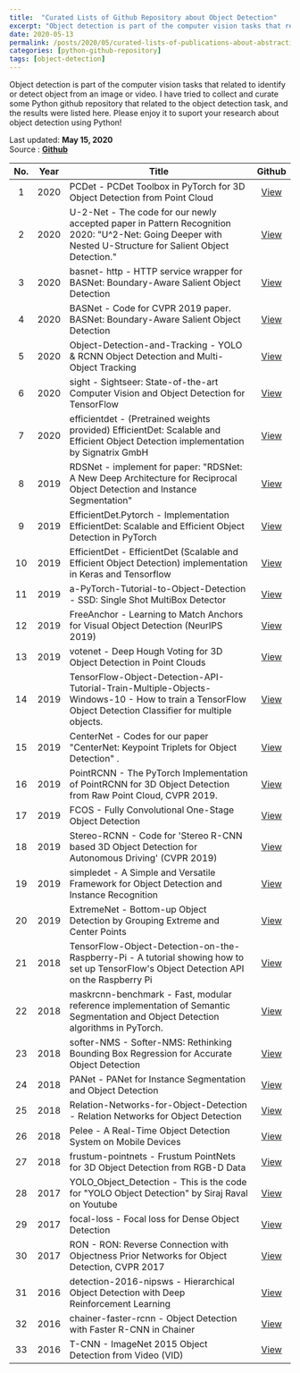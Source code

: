 ```yaml
---
title:  "Curated Lists of Github Repository about Object Detection"
excerpt: "Object detection is part of the computer vision tasks that related to identify or detect object from an image or video. I have tried to collect and curate some Python github repository that related to the object detection task, and the results were listed here. Please enjoy it! "
date: 2020-05-13
permalink: /posts/2020/05/curated-lists-of-publications-about-abstractive-summarization-from-arxiv/
categories: [python-github-repository]
tags: [object-detection]
---
```


Object detection is part of the computer vision tasks that related to identify or detect object from an image or video. I have tried to collect and curate some Python github repository that related to the object detection task, and the results were listed here. Please enjoy it to suport your research about object detection using Python! 

Last updated: **May 15, 2020** <br />
Source      : [**Github**](https://github.com/)

|No.| Year  |  Title | Github   |
|:-:| :---: | ------ | :------: |
|1|2020|PCDet - PCDet Toolbox in PyTorch for 3D Object Detection from Point Cloud| [View](https://github.com/sshaoshuai/PCDet) |
|2|2020|U-2-Net - The code for our newly accepted paper in Pattern Recognition 2020: "U^2-Net: Going Deeper with Nested U-Structure for Salient Object Detection."| [View](https://github.com/NathanUA/U-2-Net) |
|3|2020|basnet- http - HTTP service wrapper for BASNet: Boundary-Aware Salient Object Detection| [View](https://github.com/cyrildiagne/basnet-http) |
|4|2020|BASNet - Code for CVPR 2019 paper. BASNet: Boundary-Aware Salient Object Detection| [View](https://github.com/NathanUA/BASNet) |
|5|2020|Object-Detection-and-Tracking - YOLO & RCNN Object Detection and Multi-Object Tracking| [View](https://github.com/yehengchen/Object-Detection-and-Tracking) |
|6|2020|sight - Sightseer: State-of-the-art Computer Vision and Object Detection for TensorFlow| [View](https://github.com/rish-16/sight) |
|7|2020|efficientdet - (Pretrained weights provided) EfficientDet: Scalable and Efficient Object Detection implementation by Signatrix GmbH| [View](https://github.com/signatrix/efficientdet) |
|8|2019|RDSNet - implement for paper: "RDSNet: A New Deep Architecture for Reciprocal Object Detection and Instance Segmentation"| [View](https://github.com/wangsr126/RDSNet) |
|9|2019|EfficientDet.Pytorch - Implementation EfficientDet: Scalable and Efficient Object Detection in PyTorch| [View](https://github.com/toandaominh1997/EfficientDet.Pytorch) |
|10|2019|EfficientDet - EfficientDet (Scalable and Efficient Object Detection) implementation in Keras and Tensorflow| [View](https://github.com/xuannianz/EfficientDet) |
|11|2019|a-PyTorch-Tutorial-to-Object-Detection - SSD: Single Shot MultiBox Detector| [View](https://github.com/sgrvinod/a-PyTorch-Tutorial-to-Object-Detection) |
|12|2019|FreeAnchor - Learning to Match Anchors for Visual Object Detection (NeurIPS 2019)| [View](https://github.com/zhangxiaosong18/FreeAnchor) |
|13|2019|votenet - Deep Hough Voting for 3D Object Detection in Point Clouds| [View](https://github.com/facebookresearch/votenet) |
|14|2019|TensorFlow-Object-Detection-API-Tutorial-Train-Multiple-Objects-Windows-10 - How to train a TensorFlow Object Detection Classifier for multiple objects.| [View](https://github.com/EdjeElectronics/TensorFlow-Object-Detection-API-Tutorial-Train-Multiple-Objects-Windows-10) |
|15|2019|CenterNet - Codes for our paper "CenterNet: Keypoint Triplets for Object Detection" .| [View](https://github.com/Duankaiwen/CenterNet) |
|16|2019|PointRCNN - The PyTorch Implementation of PointRCNN for 3D Object Detection from Raw Point Cloud, CVPR 2019.| [View](https://github.com/sshaoshuai/PointRCNN) |
|17|2019|FCOS - Fully Convolutional One-Stage Object Detection| [View](https://github.com/tianzhi0549/FCOS) |
|18|2019|Stereo-RCNN - Code for 'Stereo R-CNN based 3D Object Detection for Autonomous Driving' (CVPR 2019)| [View](https://github.com/HKUST-Aerial-Robotics/Stereo-RCNN) |
|19|2019|simpledet - A Simple and Versatile Framework for Object Detection and Instance Recognition| [View](https://github.com/TuSimple/simpledet) |
|20|2019|ExtremeNet - Bottom-up Object Detection by Grouping Extreme and Center Points| [View](https://github.com/xingyizhou/ExtremeNet) |
|21|2018|TensorFlow-Object-Detection-on-the-Raspberry-Pi - A tutorial showing how to set up TensorFlow's Object Detection API on the Raspberry Pi| [View](https://github.com/EdjeElectronics/TensorFlow-Object-Detection-on-the-Raspberry-Pi) |
|22|2018|maskrcnn-benchmark - Fast, modular reference implementation of Semantic Segmentation and Object Detection algorithms in PyTorch.| [View](https://github.com/facebookresearch/maskrcnn-benchmark) |
|23|2018|softer-NMS - Softer-NMS: Rethinking Bounding Box Regression for Accurate Object Detection| [View](https://github.com/yihui-he/softer-NMS) |
|24|2018|PANet - PANet for Instance Segmentation and Object Detection| [View](https://github.com/ShuLiu1993/PANet) |
|25|2018|Relation-Networks-for-Object-Detection - Relation Networks for Object Detection| [View](https://github.com/msracver/Relation-Networks-for-Object-Detection) |
|26|2018|Pelee - A Real-Time Object Detection System on Mobile Devices| [View](https://github.com/Robert-JunWang/Pelee) |
|27|2018|frustum-pointnets - Frustum PointNets for 3D Object Detection from RGB-D Data| [View](https://github.com/charlesq34/frustum-pointnets) |
|28|2017|YOLO_Object_Detection - This is the code for "YOLO Object Detection" by Siraj Raval on Youtube| [View](https://github.com/llSourcell/YOLO_Object_Detection) |
|29|2017|focal-loss - Focal loss for Dense Object Detection| [View](https://github.com/unsky/focal-loss) |
|30|2017|RON - RON: Reverse Connection with Objectness Prior Networks for Object Detection, CVPR 2017| [View](https://github.com/taokong/RON) |
|31|2016|detection-2016-nipsws - Hierarchical Object Detection with Deep Reinforcement Learning| [View](https://github.com/imatge-upc/detection-2016-nipsws) |
|32|2016|chainer-faster-rcnn - Object Detection with Faster R-CNN in Chainer| [View](https://github.com/mitmul/chainer-faster-rcnn) |
|33|2016|T-CNN - ImageNet 2015 Object Detection from Video (VID)| [View](https://github.com/myfavouritekk/T-CNN) |


